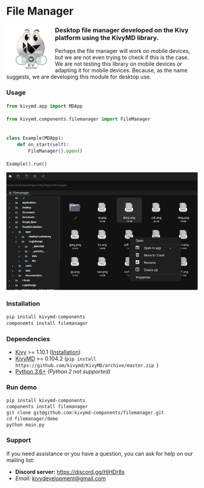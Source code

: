 # File Manager

<img align="left" width="128" src="https://github.com/HeaTTheatR/KivyMD-data/raw/master/gallery/filemanager/filemanager-logo.png"/>

### Desktop file manager developed on the Kivy platform using the KivyMD library.

Perhaps the file manager will work on mobile devices, but we are not even trying to check if this is the case.
We are not testing this library on mobile devices or adapting it for mobile devices.
Because, as the name suggests, we are developing this module for desktop use.

### Usage

```python
from kivymd.app import MDApp

from kivymd.components.filemanager import FileManager


class Example(MDApp):
    def on_start(self):
        FileManager().open()

Example().run()
```

<p align="center">
  <a href="https://github.com/HeaTTheatR/KivyMD-data/raw/master/gallery/filemanager/filemanager-preview.png">
    <img width="800" src="https://github.com/HeaTTheatR/KivyMD-data/raw/master/gallery/filemanager/filemanager-preview.png" title="Preview file manager">
  </a>
</p>

### Installation

```bash
pip install kivymd-components
componemts install filemanager
```

### Dependencies

- [Kivy](https://github.com/kivy/kivy) >= 1.10.1 ([Installation](https://kivy.org/doc/stable/gettingstarted/installation.html))
- [KivyMD](https://github.com/kivymd/KivyMD) >= 0.104.2 (`pip install https://github.com/kivymd/KivyMD/archive/master.zip
`)
- [Python 3.6+](https://www.python.org/) _(Python 2 not supported)_

### Run demo

```batch
pip install kivymd-components
components install filemanager
git clone git@github.com:kivymd-components/filemanager.git
cd filemanager/demo
python main.py
```

### Support

If you need assistance or you have a question, you can ask for help on our mailing list:

- **Discord server:** https://discord.gg/HjHDr8s
- _Email:_ kivydevelopment@gmail.com
